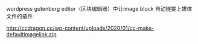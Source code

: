 wordpress gutenberg editor（区块编辑器）中让image block 自动链接上媒体文件的插件

http://ccdragon.cc/wp-content/uploads/2020/01/cc-make-defaultimagelink.zip

